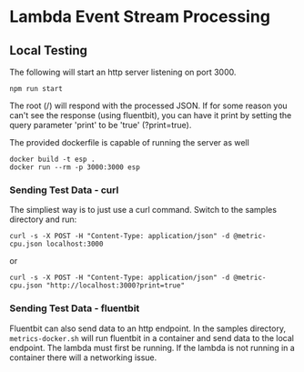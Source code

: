 # Lambda Event Stream Processing

## Local Testing

The following will start an http server listening on port 3000.

```
npm run start
```

The root (/) will respond with the processed JSON. If for some reason you can't see the response (using fluentbit), you can have it print by setting the query parameter 'print' to be 'true' (?print=true).

The provided dockerfile is capable of running the server as well

```
docker build -t esp .
docker run --rm -p 3000:3000 esp
```

### Sending Test Data - curl

The simpliest way is to just use a curl command. Switch to the samples directory and run:

```
curl -s -X POST -H "Content-Type: application/json" -d @metric-cpu.json localhost:3000
```
or
```
curl -s -X POST -H "Content-Type: application/json" -d @metric-cpu.json "http://localhost:3000?print=true"
```

### Sending Test Data - fluentbit

Fluentbit can also send data to an http endpoint. In the samples directory, `metrics-docker.sh` will run fluentbit in a container and send data to the local endpoint. The lambda must first be running. If the lambda is not running in a container there will a networking issue.
